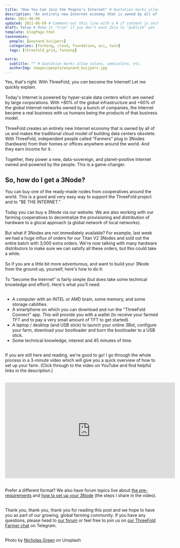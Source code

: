 ```yaml
---
title: "How You Can Join the People's Internet" # Quotation marks allow colons, semicolons, etc.
description: "An entirely new Internet economy that is owned by all of us. Add capacity, earn income!" # Quotation marks allow colons, semicolons, etc.
date: 2021-06-09
updated: 2021-06-09 # Comment-out this line with a # if content is unchanged
draft: false # Make it "true" if you don't want Zola to "publish" yet
template: blogPage.html
taxonomies:
  people: [weynand_kuijpers]
  categories: [farming, cloud, foundation, aci, twin]
  tags: [threefold_grid, farming]

extra:
  subtitle: "" # Quotation marks allow colons, semicolons, etc.
  authorImg: images/people/weynand_kuijpers.jpg
---
```


Yes, that's right. With ThreeFold, you *can* become the Internet! Let me quickly explain. 
<br/>
<br/>
Today's Internet is powered by hyper-scale data centers which are owned by large corporations. With +80% of the global infrastructure and +60% of the global Internet networks owned by a bunch of companies, the Internet became a real business with us humans being the products of that business model.
<br/>
<br/>
ThreeFold creates an entirely new Internet economy that is owned by all of us and makes the traditional cloud model of building data centers obsolete. With ThreeFold, independent people called "Farmers" plug in 3Nodes (hardware) from their homes or offices anywhere around the world. And they earn income for it.
<br/>
<br/>
Together, they power a new, data-sovereign, and planet-positive Internet owned and powered by the people. This is a game-changer.

## So, how do I get a 3Node?

You can buy one of the ready-made nodes from cooperatives around the world. This is a good and very easy way to support the ThreeFold project and to "BE THE INTERNET."
<br/>
<br/>
Today you can buy a 3Node via our website. We are also working with our farming cooperatives to decentralize the provisioning and distribution of hardware to a glocal approach (a global network of local networks). 
<br/>
<br/>
But what if 3Nodes are not immediately available? For example, last week we had a huge influx of orders for our Titan V2 3Nodes and sold out the entire batch with 3,000 extra orders. We're now talking with many hardware distributors to make sure we can satsify all these orders, but this could take a while.
<br/>
<br/>
So if you are a little bit more adventurous, and want to build your 3Node from the ground up, yourself, here's how to do it:
<br/>
<br/>
To "become the Internet" is fairly simple (but does take some technical knowledge and effort). Here's what you'll need:
<br/>
<br/>

- A computer with an INTEL or AMD brain, some memory, and some storage cabilities.
- A smartphone on which you can download and run the "ThreeFold Connect" app. This will provide you with a wallet (to receive your farmed TFT and to pay a very small amount of TFT to get started).
- A laptop / desktop (and USB stick) to launch your online 3Bot, configure your farm, download your bootloader and burn the bootloader to a USB stick.
- Some technical knowledge, interest and 45 minutes of time.
  <br/>
  <br/>

If you are still here and reading, we're good to go! I go through the whole process in a 3-minute video which will give you a quick overview of how to set up your farm. (Click through to the video on YouTube and find helpful links in the description.)
<br/>
<br/>

<iframe width="560" height="315" src="https://www.youtube.com/embed/uxIZcsEsOUE" title="YouTube video player" frameborder="0" allow="accelerometer; autoplay; clipboard-write; encrypted-media; gyroscope; picture-in-picture" allowfullscreen></iframe>
<br/>
<br/>

Prefer a different format? We also have forum topics live about [the pre-requirements](https://forum.threefold.io/t/requirements-to-set-up-your-own-3node/831) and [how to set up your 3Node](https://forum.threefold.io/t/how-to-set-up-your-own-3node/833) (the steps I share in the video).
<br/>
<br/>

Thank you, thank you, thank you for reading this post and we hope to have you as part of our growing, global farming community. If you have any questions, please head to [our forum](https://forum.threefold.io/c/farming/diy-farming/) or feel free to join us on [our ThreeFold Farmer chat](https://t.me/threefoldfarmers) on Telegram.
<br/>
<br/>

Photo by [Nicholas Green](https://unsplash.com/@nickxshotz?utm_source=unsplash&utm_medium=referral&utm_content=creditCopyText) on Unsplash
